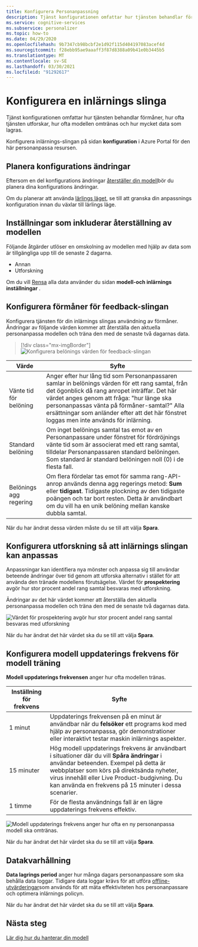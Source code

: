 ```yaml
---
title: Konfigurera Personanpassning
description: Tjänst konfigurationen omfattar hur tjänsten behandlar förmåner, hur ofta tjänsten utforskar, hur ofta modellen omtränas och hur mycket data som lagras.
ms.service: cognitive-services
ms.subservice: personalizer
ms.topic: how-to
ms.date: 04/29/2020
ms.openlocfilehash: 9b7347cb98bcbf2e1d92f115d404197083acef4d
ms.sourcegitcommit: f28ebb95ae9aaaff3f87d8388a09b41e0b3445b5
ms.translationtype: MT
ms.contentlocale: sv-SE
ms.lasthandoff: 03/30/2021
ms.locfileid: "91292617"
---
```

# <a name="configure-personalizer-learning-loop"></a>Konfigurera en inlärnings slinga

Tjänst konfigurationen omfattar hur tjänsten behandlar förmåner, hur ofta tjänsten utforskar, hur ofta modellen omtränas och hur mycket data som lagras.

Konfigurera inlärnings-slingan på sidan **konfiguration** i Azure Portal för den här personanpassa resursen.

<a name="configure-service-settings-in-the-azure-portal"></a>
<a name="configure-reward-settings-for-the-feedback-loop-based-on-use-case"></a>

## <a name="planning-configuration-changes"></a>Planera konfigurations ändringar

Eftersom en del konfigurations ändringar [återställer din modell](#settings-that-include-resetting-the-model)bör du planera dina konfigurations ändringar.

Om du planerar att använda [lärlings läget](concept-apprentice-mode.md), se till att granska din anpassnings konfiguration innan du växlar till lärlings läge.

<a name="clear-data-for-your-learning-loop"></a>

## <a name="settings-that-include-resetting-the-model"></a>Inställningar som inkluderar återställning av modellen

Följande åtgärder utlöser en omskolning av modellen med hjälp av data som är tillgängliga upp till de senaste 2 dagarna.

* Annan
* Utforskning

Om du vill [Rensa](how-to-manage-model.md) alla data använder du sidan **modell-och inlärnings inställningar** .

## <a name="configure-rewards-for-the-feedback-loop"></a>Konfigurera förmåner för feedback-slingan

Konfigurera tjänsten för din inlärnings slingas användning av förmåner. Ändringar av följande värden kommer att återställa den aktuella personanpassa modellen och träna den med de senaste två dagarnas data.

> [!div class="mx-imgBorder"]
> ![Konfigurera belönings värden för feedback-slingan](media/settings/configure-model-reward-settings.png)

|Värde|Syfte|
|--|--|
|Vänte tid för belöning|Anger efter hur lång tid som Personanpassaren samlar in belönings värden för ett rang samtal, från det ögonblick då rang anropet inträffar. Det här värdet anges genom att fråga: "hur länge ska personanpassas vänta på förmåner-samtal?" Alla ersättningar som anländer efter att det här fönstret loggas men inte används för inlärning.|
|Standard belöning|Om inget belönings samtal tas emot av en Personanpassare under fönstret för fördröjnings vänte tid som är associerat med ett rang samtal, tilldelar Personanpassaren standard belöningen. Som standard är standard belöningen noll (0) i de flesta fall.|
|Belönings agg regering|Om flera fördelar tas emot för samma rang-API-anrop används denna agg regerings metod: **Sum** eller **tidigast**. Tidigaste plockning av den tidigaste poängen och tar bort resten. Detta är användbart om du vill ha en unik belöning mellan kanske dubbla samtal. |

När du har ändrat dessa värden måste du se till att välja **Spara**.

## <a name="configure-exploration-to-allow-the-learning-loop-to-adapt"></a>Konfigurera utforskning så att inlärnings slingan kan anpassas

Anpassningar kan identifiera nya mönster och anpassa sig till användar beteende ändringar över tid genom att utforska alternativ i stället för att använda den tränade modellens förutsägelse. Värdet för **prospektering** avgör hur stor procent andel rang samtal besvaras med utforskning.

Ändringar av det här värdet kommer att återställa den aktuella personanpassa modellen och träna den med de senaste två dagarnas data.

![Värdet för prospektering avgör hur stor procent andel rang samtal besvaras med utforskning](media/settings/configure-exploration-setting.png)

När du har ändrat det här värdet ska du se till att välja **Spara**.

<a name="model-update-frequency"></a>

## <a name="configure-model-update-frequency-for-model-training"></a>Konfigurera modell uppdaterings frekvens för modell träning

**Modell uppdaterings frekvensen** anger hur ofta modellen tränas.

|Inställning för frekvens|Syfte|
|--|--|
|1 minut|Uppdaterings frekvensen på en minut är användbar när du **felsöker** ett programs kod med hjälp av personanpassa, gör demonstrationer eller interaktivt testar maskin inlärnings aspekter.|
|15 minuter|Hög modell uppdaterings frekvens är användbart i situationer där du vill **Spåra ändringar** i användar beteenden. Exempel på detta är webbplatser som körs på direktsända nyheter, virus innehåll eller Live Product-budgivning. Du kan använda en frekvens på 15 minuter i dessa scenarier. |
|1 timme|För de flesta användnings fall är en lägre uppdaterings frekvens effektiv.|

![Modell uppdaterings frekvens anger hur ofta en ny personanpassa modell ska omtränas.](media/settings/configure-model-update-frequency-settings-15-minutes.png)

När du har ändrat det här värdet ska du se till att välja **Spara**.

## <a name="data-retention"></a>Datakvarhållning

**Data lagrings period** anger hur många dagars personanpassare som ska behålla data loggar. Tidigare data loggar krävs för att utföra [offline-utvärderingar](concepts-offline-evaluation.md)som används för att mäta effektiviteten hos personanpassare och optimera inlärnings policyn.

När du har ändrat det här värdet ska du se till att välja **Spara**.



## <a name="next-steps"></a>Nästa steg

[Lär dig hur du hanterar din modell](how-to-manage-model.md)
